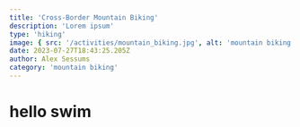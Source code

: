 ```yaml
---
title: 'Cross-Border Mountain Biking'
description: 'Lorem ipsum'
type: 'hiking'
image: { src: '/activities/mountain_biking.jpg', alt: 'mountain biking' }
date: 2023-07-27T18:43:25.205Z
author: Alex Sessums
category: 'mountain biking'
---
```


# hello swim
